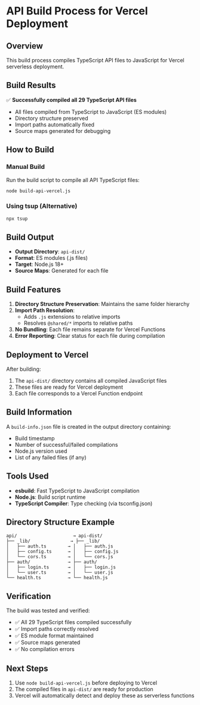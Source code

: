 # API Build Process for Vercel Deployment

## Overview
This build process compiles TypeScript API files to JavaScript for Vercel serverless deployment.

## Build Results
✅ **Successfully compiled all 29 TypeScript API files**
- All files compiled from TypeScript to JavaScript (ES modules)
- Directory structure preserved
- Import paths automatically fixed
- Source maps generated for debugging

## How to Build

### Manual Build
Run the build script to compile all API TypeScript files:
```bash
node build-api-vercel.js
```

### Using tsup (Alternative)
```bash
npx tsup
```

## Build Output
- **Output Directory**: `api-dist/`
- **Format**: ES modules (.js files)
- **Target**: Node.js 18+
- **Source Maps**: Generated for each file

## Build Features
1. **Directory Structure Preservation**: Maintains the same folder hierarchy
2. **Import Path Resolution**: 
   - Adds `.js` extensions to relative imports
   - Resolves `@shared/*` imports to relative paths
3. **No Bundling**: Each file remains separate for Vercel Functions
4. **Error Reporting**: Clear status for each file during compilation

## Deployment to Vercel
After building:
1. The `api-dist/` directory contains all compiled JavaScript files
2. These files are ready for Vercel deployment
3. Each file corresponds to a Vercel Function endpoint

## Build Information
A `build-info.json` file is created in the output directory containing:
- Build timestamp
- Number of successful/failed compilations
- Node.js version used
- List of any failed files (if any)

## Tools Used
- **esbuild**: Fast TypeScript to JavaScript compilation
- **Node.js**: Build script runtime
- **TypeScript Compiler**: Type checking (via tsconfig.json)

## Directory Structure Example
```
api/                     → api-dist/
├── _lib/               → ├── _lib/
│   ├── auth.ts        → │   ├── auth.js
│   ├── config.ts      → │   ├── config.js
│   └── cors.ts        → │   └── cors.js
├── auth/              → ├── auth/
│   ├── login.ts       → │   ├── login.js
│   └── user.ts        → │   └── user.js
└── health.ts          → └── health.js
```

## Verification
The build was tested and verified:
- ✅ All 29 TypeScript files compiled successfully
- ✅ Import paths correctly resolved
- ✅ ES module format maintained
- ✅ Source maps generated
- ✅ No compilation errors

## Next Steps
1. Use `node build-api-vercel.js` before deploying to Vercel
2. The compiled files in `api-dist/` are ready for production
3. Vercel will automatically detect and deploy these as serverless functions